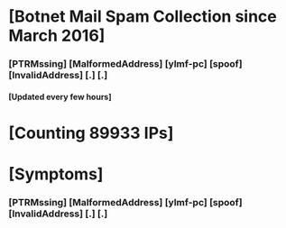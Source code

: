 # [Botnet Mail Spam Collection since March 2016]
### [PTRMssing] [MalformedAddress] [ylmf-pc] [spoof] [InvalidAddress] [.] [.]
#### [Updated every few hours]

# [Counting 89933 IPs]

# [Symptoms] 
###   [PTRMssing] [MalformedAddress] [ylmf-pc] [spoof] [InvalidAddress] [.] [.]
